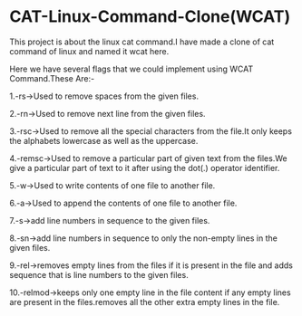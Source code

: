 # CAT-Linux-Command-Clone(WCAT)
This project is about the linux cat command.I have made a clone of cat command of linux and named it wcat here.

Here we have several flags that we could implement using WCAT Command.These Are:-

1.-rs->Used to remove spaces from the given files.

2.-rn->Used to remove next line from the given files.

3.-rsc->Used to remove all the special characters from the file.It only keeps the alphabets lowercase as well as the uppercase.

4.-remsc->Used to remove a particular part of given text from the files.We give a particular part of text to it after using the dot(.) operator identifier.

5.-w->Used to write contents of one file to another file.

6.-a->Used to append the contents of one file to another file.

7.-s->add line numbers in sequence to the given files.

8.-sn->add line numbers in sequence to only the non-empty lines in the given files.

9.-rel->removes empty lines from the files if it is present in the file and adds sequence that is line numbers to the given files.

10.-relmod->keeps only one empty line in the file content if any empty lines are present in the files.removes all the other extra empty lines in the file.
